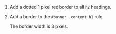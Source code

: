 1. Add a dotted 1 pixel red border to all `h2` headings.

2. Add a border to the `#banner .content h1` rule.

   The border width is 3 pixels.